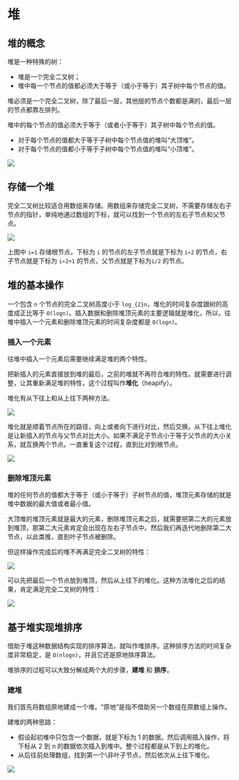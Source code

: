 # 堆

## 堆的概念

堆是一种特殊的树：

- 堆是一个完全二叉树；
- 堆中每一个节点的值都必须大于等于（或小于等于）其子树中每个节点的值。

堆必须是一个完全二叉树，除了最后一层，其他层的节点个数都是满的，最后一层的节点都靠左排列。

堆中的每个节点的值必须大于等于（或者小于等于）其子树中每个节点的值。

- 对于每个节点的值都大于等于子树中每个节点值的堆叫“大顶堆”。
- 对于每个节点的值都小于等于子树中每个节点值的堆叫“小顶堆”。

![](./img/heap.png)

## 存储一个堆

完全二叉树比较适合用数组来存储。用数组来存储完全二叉树，不需要存储左右子节点的指针，单纯地通过数组的下标，就可以找到一个节点的左右子节点和父节点。

![](./img/heap_save.png)

上图中 `i=1` 存储根节点，下标为 `i` 的节点的左子节点就是下标为 `i∗2` 的节点，右子节点就是下标为 `i∗2+1` 的节点，父节点就是下标为`i/2` 的节点。

## 堆的基本操作

一个包含 `n` 个节点的完全二叉树高度小于 `log_{2}n`，堆化的时间复杂度跟树的高度成正比等于 `O(logn)`。插入数据和删除堆顶元素的主要逻辑就是堆化，所以，往堆中插入一个元素和删除堆顶元素的时间复杂度都是 `O(logn)`。

### 插入一个元素

往堆中插入一个元素后需要继续满足堆的两个特性。

把新插入的元素直接放到堆的最后，之前的堆就不再符合堆的特性。就需要进行调整，让其重新满足堆的特性，这个过程叫作**堆化**（heapify）。

堆化有从下往上和从上往下两种方法。

![](./img/heapify.png)

堆化就是顺着节点所在的路径，向上或者向下进行对比，然后交换。从下往上堆化是让新插入的节点与父节点对比大小。如果不满足子节点小于等于父节点的大小关系，就互换两个节点。一直重复这个过程，直到比对到根节点。

![](./img/heapify1.png)

### 删除堆顶元素

堆的任何节点的值都大于等于（或小于等于）子树节点的值，堆顶元素存储的就是堆中数据的最大值或者最小值。

大顶堆的堆顶元素就是最大的元素，删除堆顶元素之后，就需要把第二大的元素放到堆顶，那第二大元素肯定会出现在左右子节点中。然后我们再迭代地删除第二大节点，以此类推，直到叶子节点被删除。

但这样操作完成后的堆不再满足完全二叉树的特性：

![](./img/heap_delete.png)

可以先把最后一个节点放到堆顶，然后从上往下的堆化。这种方法堆化之后的结果，肯定满足完全二叉树的特性：

![](./img/heap_delete2.png)

## 基于堆实现堆排序

借助于堆这种数据结构实现的排序算法，就叫作堆排序。这种排序方法的时间复杂度非常稳定，是 `O(nlogn)`，并且它还是原地排序算法。

堆排序的过程可以大致分解成两个大的步骤，**建堆** 和 **排序**。

### 建堆

我们首先将数组原地建成一个堆。“原地”是指不借助另一个数组在原数组上操作。

建堆的两种思路：

- 假设起初堆中只包含一个数据，就是下标为 1 的数据。然后调用插入操作，将下标从 2 到 n 的数据依次插入到堆中。整个过程都是从下到上的堆化。
- 从后往前处理数组，找到第一个\非叶子节点，然后依次从上往下堆化。

![](./img/make_heap.png)











